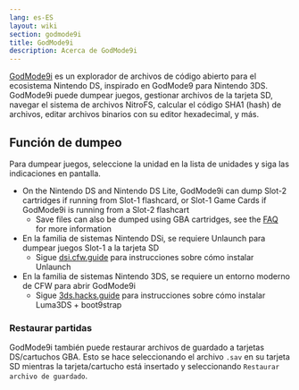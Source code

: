 ```yaml
---
lang: es-ES
layout: wiki
section: godmode9i
title: GodMode9i
description: Acerca de GodMode9i
---
```


[GodMode9i](https://github.com/DS-Homebrew/GodMode9i/) es un explorador de archivos de código abierto para el ecosistema Nintendo DS, inspirado en GodMode9 para Nintendo 3DS. GodMode9i puede dumpear juegos, gestionar archivos de la tarjeta SD, navegar el sistema de archivos NitroFS, calcular el código SHA1 (hash) de archivos, editar archivos binarios con su editor hexadecimal, y más.

## Función de dumpeo

Para dumpear juegos, seleccione la unidad en la lista de unidades y siga las indicaciones en pantalla.
- On the Nintendo DS and Nintendo DS Lite, GodMode9i can dump Slot-2 cartridges if running from Slot-1 flashcard, or Slot-1 Game Cards if GodMode9i is running from a Slot-2 flashcart
   - Save files can also be dumped using GBA cartridges, see the [FAQ](faq?faq=how-do-i-dump-ds-saves-using-gba-save-data) for more information
- En la familia de sistemas Nintendo DSi, se requiere Unlaunch para dumpear juegos Slot-1 a la tarjeta SD
   - Sigue [dsi.cfw.guide](https://dsi.cfw.guide/) para instrucciones sobre cómo instalar Unlaunch
- En la familia de sistemas Nintendo 3DS, se requiere un entorno moderno de CFW para abrir GodMode9i
   - Sigue [3ds.hacks.guide](https://3ds.hacks.guide/) para instrucciones sobre cómo instalar Luma3DS + boot9strap

### Restaurar partidas
GodMode9i también puede restaurar archivos de guardado a tarjetas DS/cartuchos GBA. Esto se hace seleccionando el archivo `.sav` en su tarjeta SD mientras la tarjeta/cartucho está insertado y seleccionando `Restaurar archivo de guardado`.
